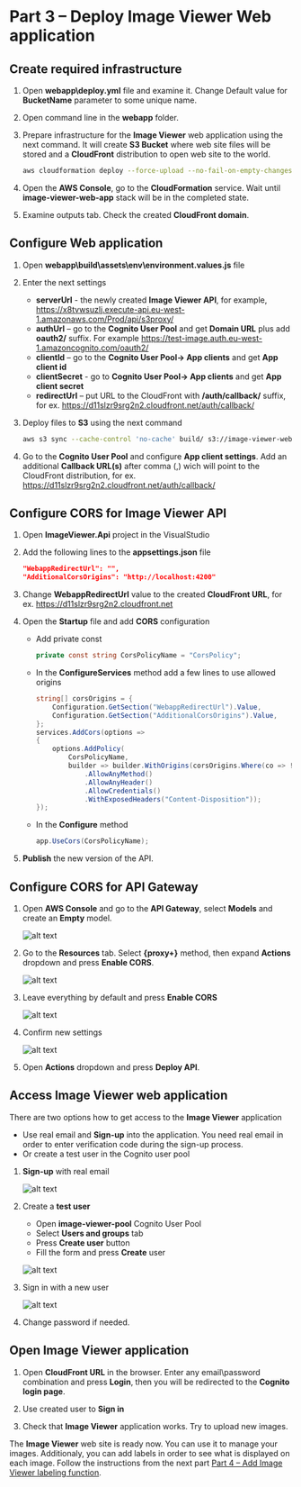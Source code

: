 # Part 3 – Deploy Image Viewer Web application

## Create required infrastructure

1. Open **webapp\deploy.yml** file and examine it. Change Default value for **BucketName** parameter to some unique name.
2. Open command line in the **webapp** folder.
3. Prepare infrastructure for the **Image Viewer** web application using the next command. It will create **S3 Bucket** where web site files will be stored and a **CloudFront** distribution to open web site to the world.

    ~~~bash
    aws cloudformation deploy --force-upload --no-fail-on-empty-changeset --stack-name "image-viewer-web-app" --template-file deploy.yml
    ~~~

4. Open the **AWS Console**, go to the **CloudFormation** service. Wait until **image-viewer-web-app** stack will be in the completed state.
5. Examine outputs tab. Check the created **CloudFront domain**.

## Configure Web application

1. Open **webapp\build\assets\env\environment.values.js** file
2. Enter the next settings
    - **serverUrl** - the newly created **Image Viewer API**, for example, <https://x8tvwsuzlj.execute-api.eu-west-1.amazonaws.com/Prod/api/s3proxy/>
    - **authUrl** –  go to the **Cognito User Pool** and get **Domain URL** plus add **oauth2/** suffix. For example <https://test-image.auth.eu-west-1.amazoncognito.com/oauth2/>
    - **clientId** – go to the **Cognito User Pool-> App clients** and get **App client id**
    - **clientSecret** - go to **Cognito User Pool-> App clients** and get **App client secret**
    - **redirectUrl** – put URL to the CloudFront with **/auth/callback/** suffix, for ex. <https://d11slzr9srg2n2.cloudfront.net/auth/callback/>
3. Deploy files to **S3** using the next command

    ~~~bash
    aws s3 sync --cache-control 'no-cache' build/ s3://image-viewer-web-app/Deploy/build
    ~~~

4. Go to the **Cognito User Pool** and configure **App client settings**. Add an additional **Callback URL(s)** after comma (,) wich will point to the CloudFront distribution, for ex. <https://d11slzr9srg2n2.cloudfront.net/auth/callback/>

## Configure CORS for Image Viewer API

1. Open **ImageViewer.Api** project in the VisualStudio
2. Add the following lines to the **appsettings.json** file

    ~~~json
    "WebappRedirectUrl": "",
    "AdditionalCorsOrigins": "http://localhost:4200"
    ~~~

3. Change **WebappRedirectUrl** value to the created **CloudFront URL**, for ex. <https://d11slzr9srg2n2.cloudfront.net>
4. Open the **Startup** file and add **CORS** configuration
    - Add private const

        ~~~c#
        private const string CorsPolicyName = "CorsPolicy";
        ~~~

    - In the **ConfigureServices** method add a few lines to use allowed origins

        ~~~c#
        string[] corsOrigins = {
            Configuration.GetSection("WebappRedirectUrl").Value,
            Configuration.GetSection("AdditionalCorsOrigins").Value,
        };
        services.AddCors(options =>
        {
            options.AddPolicy(
                CorsPolicyName,
                builder => builder.WithOrigins(corsOrigins.Where(co => !stringIsNullOrEmpty(co)).ToArray())
                    .AllowAnyMethod()
                    .AllowAnyHeader()
                    .AllowCredentials()
                    .WithExposedHeaders("Content-Disposition"));
        });
        ~~~

    - In the **Configure** method

        ~~~c#
        app.UseCors(CorsPolicyName);
        ~~~

5. **Publish** the new version of the API.

## Configure CORS for API Gateway

1. Open **AWS Console** and go to the **API Gateway**, select **Models** and create an **Empty** model.

     ![alt text](1.png)

2. Go to the **Resources** tab. Select **{proxy+}** method, then expand **Actions** dropdown and press **Enable CORS**.

     ![alt text](2.png)

3. Leave everything by default and press **Enable CORS**

     ![alt text](3.png)

4. Confirm new settings

     ![alt text](4.png)

5. Open **Actions** dropdown and press **Deploy API**.

## Access Image Viewer web application

There are two options how to get access to the **Image Viewer** application

- Use real email and  **Sign-up** into the application. You need real email in order to enter verification code during the sign-up process.
- Or create a test user in the Cognito user pool

1. **Sign-up** with real email

     ![alt text](5.png)

2. Create a **test user**

    - Open **image-viewer-pool** Cognito User Pool
    - Select **Users and groups** tab
    - Press **Create user** button
    - Fill the form and press **Create** user

     ![alt text](6.png)

3. Sign in with a new user

     ![alt text](7.png)

4. Change password if needed.

## Open Image Viewer application

1. Open **CloudFront URL** in the browser. Enter any email\password combination and press **Login**, then you will be redirected to the **Cognito login page**.

2. Use created user to **Sign in**

3. Check that **Image Viewer** application works. Try to upload new images.

The **Image Viewer** web site is ready now. You can use it to manage your images. Additionaly, you can add labels in order to see what is displayed on each image. Follow the instructions from the next part [Part 4 – Add Image Viewer labeling function](../part4/part.md).
